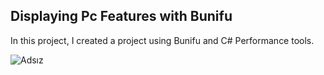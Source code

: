 ## Displaying Pc Features with Bunifu

In this project, I created a project using Bunifu and C# Performance tools.

![Adsız](https://user-images.githubusercontent.com/43873156/61714510-b3b71b00-ad63-11e9-874f-27e27b59bca5.png)
